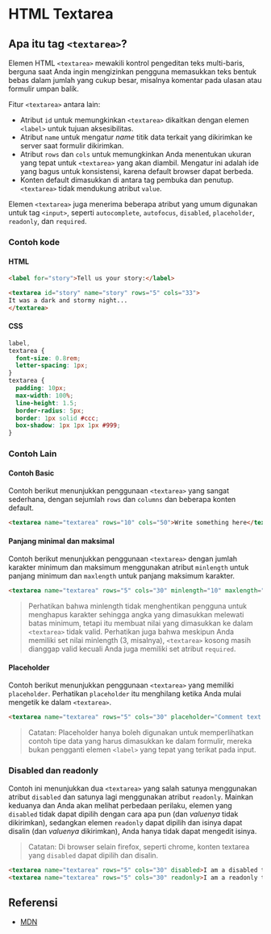 # HTML Textarea

## Apa itu tag `<textarea>`?

Elemen HTML `<textarea>` mewakili kontrol pengeditan teks multi-baris, berguna saat Anda ingin mengizinkan pengguna memasukkan teks bentuk bebas dalam jumlah yang cukup besar, misalnya komentar pada ulasan atau formulir umpan balik.

Fitur `<textarea>` antara lain:

- Atribut `id` untuk memungkinkan `<textarea>` dikaitkan dengan elemen `<label>` untuk tujuan aksesibilitas.
- Atribut `name` untuk mengatur _name_ titik data terkait yang dikirimkan ke server saat formulir dikirimkan.
- Atribut `rows` dan `cols` untuk memungkinkan Anda menentukan ukuran yang tepat untuk `<textarea>` yang akan diambil. Mengatur ini adalah ide yang bagus untuk konsistensi, karena default browser dapat berbeda.
- Konten default dimasukkan di antara tag pembuka dan penutup. `<textarea>` tidak mendukung atribut `value`.

Elemen `<textarea>` juga menerima beberapa atribut yang umum digunakan untuk tag `<input>`, seperti `autocomplete`, `autofocus`, `disabled`, `placeholder`, `readonly`, dan `required`.

### Contoh kode

#### HTML

```html
<label for="story">Tell us your story:</label>

<textarea id="story" name="story" rows="5" cols="33">
It was a dark and stormy night...
</textarea>
```

#### CSS

```css
label,
textarea {
  font-size: 0.8rem;
  letter-spacing: 1px;
}
textarea {
  padding: 10px;
  max-width: 100%;
  line-height: 1.5;
  border-radius: 5px;
  border: 1px solid #ccc;
  box-shadow: 1px 1px 1px #999;
}
```

### Contoh Lain

#### Contoh Basic

Contoh berikut menunjukkan penggunaan `<textarea>` yang sangat sederhana, dengan sejumlah `rows` dan `columns` dan beberapa konten default.

```HTML
<textarea name="textarea" rows="10" cols="50">Write something here</textarea>
```

#### Panjang minimal dan maksimal

Contoh berikut menunjukkan penggunaan `<textarea>` dengan jumlah karakter minimum dan maksimum menggunakan atribut `minlength` untuk panjang minimum dan `maxlength` untuk panjang maksimum karakter.

```HTML
<textarea name="textarea" rows="5" cols="30" minlength="10" maxlength="20">Write something here</textarea>
```

> Perhatikan bahwa minlength tidak menghentikan pengguna untuk menghapus karakter sehingga angka yang dimasukkan melewati batas minimum, tetapi itu membuat nilai yang dimasukkan ke dalam `<textarea>` tidak valid. Perhatikan juga bahwa meskipun Anda memiliki set nilai minlength (3, misalnya), `<textarea>` kosong masih dianggap valid kecuali Anda juga memiliki set atribut `required`.

#### Placeholder

Contoh berikut menunjukkan penggunaan `<textarea>` yang memiliki `placeholder`. Perhatikan `placeholder` itu menghilang ketika Anda mulai mengetik ke dalam `<textarea>`.

```HTML
<textarea name="textarea" rows="5" cols="30" placeholder="Comment text."></textarea>
```

> Catatan: Placeholder hanya boleh digunakan untuk memperlihatkan contoh tipe data yang harus dimasukkan ke dalam formulir, mereka bukan pengganti elemen `<label>` yang tepat yang terikat pada input.

### Disabled dan readonly

Contoh ini menunjukkan dua `<textarea>` yang salah satunya menggunakan atribut `disabled` dan satunya lagi menggunakan atribut `readonly`. Mainkan keduanya dan Anda akan melihat perbedaan perilaku, elemen yang `disabled` tidak dapat dipilih dengan cara apa pun (dan _valuenya_ tidak dikirimkan), sedangkan elemen `readonly` dapat dipilih dan isinya dapat disalin (dan _valuenya_ dikirimkan), Anda hanya tidak dapat mengedit isinya.

> Catatan: Di browser selain firefox, seperti chrome, konten textarea yang `disabled` dapat dipilih dan disalin.

```HTML
<textarea name="textarea" rows="5" cols="30" disabled>I am a disabled textarea</textarea>
<textarea name="textarea" rows="5" cols="30" readonly>I am a readonly textarea</textarea>
```

## Referensi

- [MDN](https://developer.mozilla.org/en-US/docs/Web/HTML/Element/textarea)
